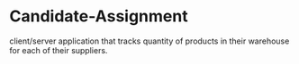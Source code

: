 # Candidate-Assignment
 client/server application that tracks quantity of products in their warehouse for each of their suppliers.
